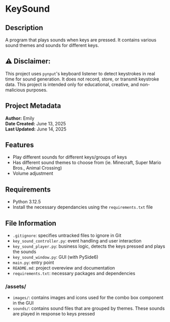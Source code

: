 # KeySound

## Description
A program that plays sounds when keys are pressed. It contains various sound themes and sounds for different keys.

## ⚠️ Disclaimer: 
This project uses `pynput`'s keyboard listener to detect keystrokes in real time for sound generation. It does not record, store, or transmit keystroke data. This project is intended only for educational, creative, and non-malicious purposes.

## Project Metadata
**Author:** Emily  
**Date Created:** June 13, 2025  
**Last Updated:** June 14, 2025  

## Features
- Play different sounds for different keys/groups of keys
- Has different sound themes to choose from (ie. Minecraft, Super Mario Bros., Animal Crossing)
- Volume adjustment

## Requirements
- Python 3.12.5
- Install the necessary dependancies using the `requirements.txt` file

## File Information
- `.gitignore`: specifies untracked files to ignore in Git
- `key_sound_controller.py`: event handling and user interaction
- `key_sound_player.py`: business logic, detects the keys pressed and plays the sounds
- `key_sound_window.py`: GUI (with PySide6)
- `main.py`: entry point
- `README.md`: project overeview and documentation
- `requirements.txt`: necessary packages and dependencies

### /assets/
- `images/`: contains images and icons used for the combo box component in the GUI
- `sounds/`: contains sound files that are grouped by themes. These sounds are played in response to keys pressed